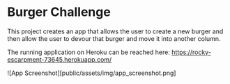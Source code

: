 # Burger Challenge

This project creates an app that allows the user to create a new burger and then allow the user to devour that burger and move it into another column.

The running application on Heroku can be reached here: https://rocky-escarpment-73645.herokuapp.com/

![App Screenshot][public/assets/img/app_screenshot.png]